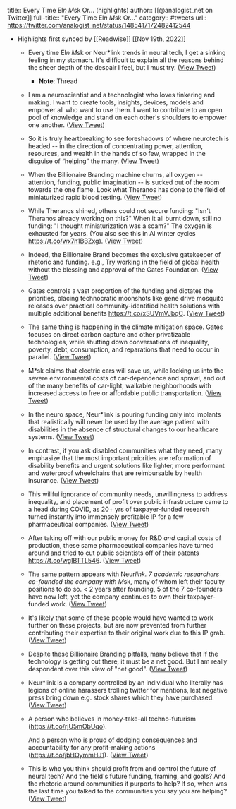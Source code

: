 title:: Every Time El*n M*sk Or... (highlights)
author:: [[@analogist_net on Twitter]]
full-title:: "Every Time El*n M*sk Or..."
category:: #tweets
url:: https://twitter.com/analogist_net/status/1485417172482412544

- Highlights first synced by [[Readwise]] [[Nov 19th, 2022]]
	- Every time El*n M*sk or Neur*link trends in neural tech, I get a sinking feeling in my stomach. It's difficult to explain all the reasons behind the sheer depth of the despair I feel, but I must try. ([View Tweet](https://twitter.com/analogist_net/status/1485417172482412544))
		- **Note**: Thread
	- I am a neuroscientist and a technologist who loves tinkering and making. I want to create tools, insights, devices, models and empower all who want to use them. I want to contribute to an open pool of knowledge and stand on each other's shoulders to empower one another. ([View Tweet](https://twitter.com/analogist_net/status/1485417173564596225))
	- So it is truly heartbreaking to see foreshadows of where neurotech is headed -- in the direction of concentrating power, attention, resources, and wealth in the hands of so few, wrapped in the disguise of “helping” the many. ([View Tweet](https://twitter.com/analogist_net/status/1485417174663499776))
	- When the Billionaire Branding machine churns, all oxygen -- attention, funding, public imagination -- is sucked out of the room towards the one flame. Look what Theranos has done to the field of miniaturized rapid blood testing. ([View Tweet](https://twitter.com/analogist_net/status/1485417175762366464))
	- While Theranos shined, others could not secure funding: "Isn't Theranos already working on this?" When it all burnt down, still no funding: "I thought miniaturization was a scam?" The oxygen is exhausted for years. (You also see this in AI winter cycles https://t.co/wx7n1BBZxg). ([View Tweet](https://twitter.com/analogist_net/status/1485417176848683008))
	- Indeed, the Billionaire Brand becomes the exclusive gatekeeper of rhetoric and funding. e.g., Try working in the field of global health without the blessing and approval of the Gates Foundation. ([View Tweet](https://twitter.com/analogist_net/status/1485417178111250433))
	- Gates controls a vast proportion of the funding and dictates the priorities, placing technocratic moonshots like gene drive mosquito releases over practical community-identified health solutions with multiple additional benefits https://t.co/xSUVmVJbqC. ([View Tweet](https://twitter.com/analogist_net/status/1485417179197571073))
	- The same thing is happening in the climate mitigation space. Gates focuses on direct carbon capture and other privatizable technologies, while shutting down conversations of inequality, poverty, debt, consumption, and reparations that need to occur in parallel. ([View Tweet](https://twitter.com/analogist_net/status/1485417180413919233))
	- M*sk claims that electric cars will save us, while locking us into the severe environmental costs of car-dependence and sprawl, and out of the many benefits of car-light, walkable neighborhoods with increased access to free or affordable public transportation. ([View Tweet](https://twitter.com/analogist_net/status/1485417181508636674))
	- In the neuro space, Neur*link is pouring funding only into implants that realistically will never be used by the average patient with disabilities in the absence of structural changes to our healthcare systems. ([View Tweet](https://twitter.com/analogist_net/status/1485417182586564610))
	- In contrast, if you ask disabled communities what they need, many emphasize that the most important priorities are reformation of disability benefits and urgent solutions like lighter, more performant and waterproof wheelchairs that are reimbursable by health insurance. ([View Tweet](https://twitter.com/analogist_net/status/1485417183891300355))
	- This willful ignorance of community needs, unwillingness to address inequality, and placement of profit over public infrastructure came to a head during COVID, as 20+ yrs of taxpayer-funded research turned instantly into immensely profitable IP for a few pharmaceutical companies. ([View Tweet](https://twitter.com/analogist_net/status/1485417184968933385))
	- After taking off with our public money for R&D *and* capital costs of production, these same pharmaceutical companies have turned around and tried to cut public scientists off of their patents https://t.co/wgIBTTL546. ([View Tweet](https://twitter.com/analogist_net/status/1485417186109710337))
	- The same pattern appears with Neur*link. 7 academic researchers co-founded the company with M*sk, many of whom left their faculty positions to do so. < 2 years after founding, 5 of the 7 co-founders have now left, yet the company continues to own their taxpayer-funded work. ([View Tweet](https://twitter.com/analogist_net/status/1485417187405795328))
	- It's likely that some of these people would have wanted to work further on these projects, but are now prevented from further contributing their expertise to their original work due to this IP grab. ([View Tweet](https://twitter.com/analogist_net/status/1485417188517298178))
	- Despite these Billionaire Branding pitfalls, many believe that if the technology is getting out there, it must be a net good. But I am really despondent over this view of "net good". ([View Tweet](https://twitter.com/analogist_net/status/1485417189578469378))
	- Neur*link is a company controlled by an individual who literally has legions of online harassers trolling twitter for mentions, lest negative press bring down e.g. stock shares which they have purchased. ([View Tweet](https://twitter.com/analogist_net/status/1485417190668996608))
	- A person who believes in money-take-all techno-futurism (https://t.co/rjU5mObUqo).
	  
	  And a person who is proud of dodging consequences and accountability for any profit-making actions (https://t.co/jbHOymmHJ1). ([View Tweet](https://twitter.com/analogist_net/status/1485417191746924545))
	- This is who you think should profit from and control the future of neural tech? And the field's future funding, framing, and goals? And the rhetoric around communities it purports to help? If so, when was the last time you talked to the communities you say you are helping? ([View Tweet](https://twitter.com/analogist_net/status/1485417193382694913))
